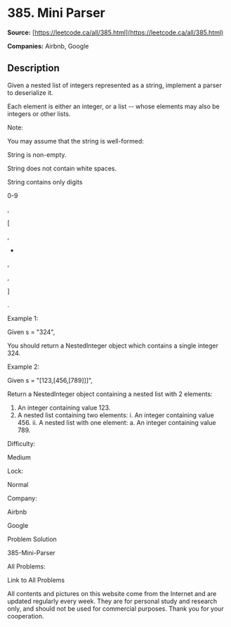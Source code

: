 # 385. Mini Parser

**Source:** [https://leetcode.ca/all/385.html](https://leetcode.ca/all/385.html)

**Companies:** Airbnb, Google

## Description

Given a nested list of integers represented as a string, implement a parser to deserialize
        it.

Each element is either an integer, or a list -- whose elements may also be integers or other
        lists.

Note:

You may assume that the string is well-formed:

String is non-empty.

String does not contain white spaces.

String contains only digits

0-9

,

[

,

-

,

,

]

.

Example 1:

Given s = "324",

You should return a NestedInteger object which contains a single integer 324.

Example 2:

Given s = "[123,[456,[789]]]",

Return a NestedInteger object containing a nested list with 2 elements:

1. An integer containing value 123.
2. A nested list containing two elements:
    i.  An integer containing value 456.
    ii. A nested list with one element:
         a. An integer containing value 789.

Difficulty:

Medium

Lock:

Normal

Company:

Airbnb

Google

Problem Solution

385-Mini-Parser

All Problems:

Link to All Problems

All contents and pictures on this website come from the Internet and are updated regularly every week. They are for personal study and research only, and should not be used for commercial purposes. Thank you for your cooperation.

